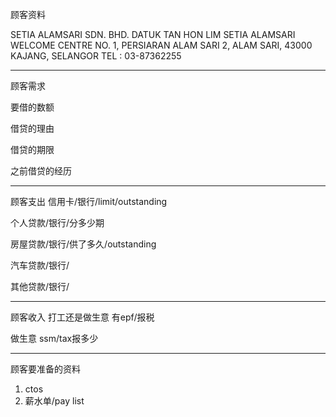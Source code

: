顾客资料

SETIA ALAMSARI SDN. BHD. DATUK TAN HON LIM SETIA ALAMSARI WELCOME CENTRE NO. 1, PERSIARAN ALAM SARI 2, ALAM SARI, 43000 KAJANG, SELANGOR TEL : 03-87362255

-----------------
顾客需求


要借的数额

借贷的理由

借贷的期限

之前借贷的经历


--------------
顾客支出
信用卡/银行/limit/outstanding


个人贷款/银行/分多少期

房屋贷款/银行/供了多久/outstanding

汽车贷款/银行/


其他贷款/银行/

-----------
顾客收入
打工还是做生意
有epf/报税

做生意 ssm/tax报多少

-------
顾客要准备的资料
1. ctos
2. 薪水单/pay list




